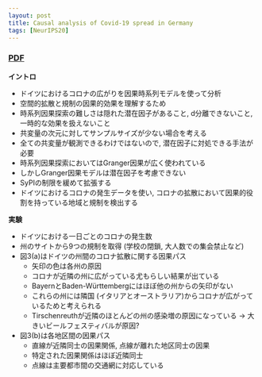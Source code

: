 ```yaml
---
layout: post
title: Causal analysis of Covid-19 spread in Germany
tags: [NeurIPS20]
---
```


### [PDF](https://dl.acm.org/doi/pdf/10.1145/3394486.3403130)
**イントロ**
- ドイツにおけるコロナの広がりを因果時系列モデルを使って分析
- 空間的拡散と規制の因果的効果を理解するため
- 時系列因果探索の難しさは隠れた潜在因子があること, d分離できないこと, 一時的な効果を扱えないこと
- 共変量の次元に対してサンプルサイズが少ない場合を考える
- 全ての共変量が観測できるわけではないので, 潜在因子に対処できる手法が必要
- 時系列因果探索においてはGranger因果が広く使われている
- しかしGranger因果モデルは潜在因子を考慮できない
- SyPIの制限を緩めて拡張する
- ドイツにおけるコロナの発生データを使い, コロナの拡散において因果的役割を持っている地域と規制を検出する

**実験**
- ドイツにおける一日ごとのコロナの発生数
- 州のサイトから9つの規制を取得 (学校の閉鎖, 大人数での集会禁止など)
- 図3(a)はドイツの州間のコロナ拡散に関する因果パス
  - 矢印の色は各州の原因
  - コロナが近隣の州に広がっている尤もらしい結果が出ている
  - BayernとBaden-Württembergにはほぼ他の州からの矢印がない
  - これらの州には隣国 (イタリアとオーストラリア)からコロナが広がっているためと考えられる
  - Tirschenreuthが近隣のほとんどの州の感染増の原因になっている -> 大きいビールフェスティバルが原因?
- 図3(b)は各地区間の因果パス
  - 直線が近隣同士の因果関係, 点線が離れた地区同士の因果
  - 特定された因果関係はほぼ近隣同士
  - 点線は主要都市間の交通網に対応している

